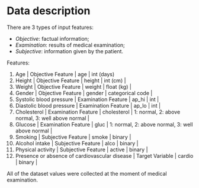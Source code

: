 # Data description

There are 3 types of input features:  

- *Objective*: factual information;  
- *Examination*: results of medical examination;  
- *Subjective*: information given by the patient.  

Features:  

1. Age | Objective Feature | age | int (days)  
2. Height | Objective Feature | height | int (cm) |  
3. Weight | Objective Feature | weight | float (kg) |  
4. Gender | Objective Feature | gender | categorical code |  
5. Systolic blood pressure | Examination Feature | ap_hi | int |  
6. Diastolic blood pressure | Examination Feature | ap_lo | int |  
7. Cholesterol | Examination Feature | cholesterol | 1: normal, 2: above normal, 3: well above normal |  
8. Glucose | Examination Feature | gluc | 1: normal, 2: above normal, 3: well above normal |  
9. Smoking | Subjective Feature | smoke | binary |  
10. Alcohol intake | Subjective Feature | alco | binary |  
11. Physical activity | Subjective Feature | active | binary |  
12. Presence or absence of cardiovascular disease | Target Variable | cardio | binary |  

All of the dataset values were collected at the moment of medical examination.  